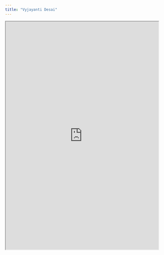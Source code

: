 ```yaml
---
title: "Vyjayanti Desai"
---
```



<iframe height="750" width="100%" src="https://ewelton.github.io/ktest/wiki.html#Vyjayanti%20Desai"></iframe>
